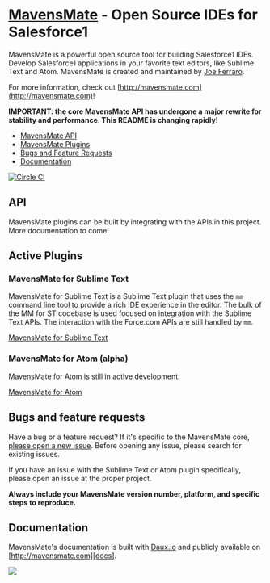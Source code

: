 # [MavensMate](http://mavensmate.com) - Open Source IDEs for Salesforce1

MavensMate is a powerful open source tool for building Salesforce1 IDEs. Develop Salesforce1 applications in your favorite text editors, like Sublime Text and Atom. MavensMate is created and maintained by [Joe Ferraro](http://twitter.com/joeferraro).

For more information, check out [http://mavensmate.com](http://mavensmate.com)!

**IMPORTANT: the core MavensMate API has undergone a major rewrite for stability and performance. This README is changing rapidly!**

- [MavensMate API](#api)
- [MavensMate Plugins](#active-plugins)
- [Bugs and Feature Requests](#bugs-and-feature-requests)
- [Documentation](#documentation)

[![Circle CI](https://circleci.com/gh/joeferraro/MavensMate.png?style=badge)](https://circleci.com/gh/joeferraro/MavensMate)

## API

MavensMate plugins can be built by integrating with the APIs in this project. More documentation to come!

## Active Plugins

### MavensMate for Sublime Text

MavensMate for Sublime Text is a Sublime Text plugin that uses the `mm` command line tool to provide a rich IDE experience in the editor. The bulk of the MM for ST codebase is used focused on integration with the Sublime Text APIs. The interaction with the Force.com APIs are still handled by `mm`.

[MavensMate for Sublime Text][stp]

### MavensMate for Atom (alpha)

MavensMate for Atom is still in active development.

[MavensMate for Atom][atom]


## Bugs and feature requests

Have a bug or a feature request? If it's specific to the MavensMate core, [please open a new issue](https://github.com/joeferraro/mavensmate/issues). Before opening any issue, please search for existing issues.

If you have an issue with the Sublime Text or Atom plugin specifically, please open an issue at the proper project.

**Always include your MavensMate version number, platform, and specific steps to reproduce.**

## Documentation

MavensMate's documentation is built with [Daux.io](http://daux.io) and publicly available on [http://mavensmate.com][docs].

<img src="http://cdn.mavensconsulting.com/mavensmate/img/mm-bg.jpg"/>

[mmcom]: http://mavensmate.com/?utm_source=github&utm_medium=mavensmate&utm_campaign=api
[docs]: http://mavensmate.com/Getting_Started/Developers
[stp]: https://github.com/joeferraro/MavensMate-SublimeText
[atom]: https://github.com/joeferraro/MavensMate-Atom
[mmgithub]: https://github.com/joeferraro/mm